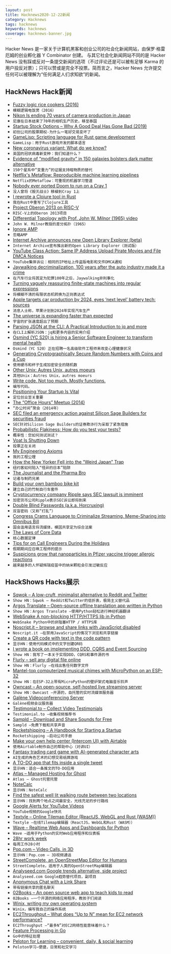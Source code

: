 ```yaml
---
layout: post
title: Hacknews2020-12-22新闻
category: Hacknews
tags: hacknews
keywords: hacknews
coverage: hacknews-banner.jpg
---
```


Hacker News 是一家关于计算机黑客和创业公司的社会化新闻网站，由保罗·格雷厄姆的创业孵化器 Y Combinator 创建。
与其它社会化新闻网站不同的是 Hacker News 没有踩或反对一条提交新闻的选项（不过评论还是可以被有足够 Karma 的用户投反对票）；只可以赞或是完全不投票。简而言之，Hacker News 允许提交任何可以被理解为“任何满足人们求知欲”的新闻。

## HackNews Hack新闻


- [Fuzzy logic rice cookers (2016)](https://fivethirtyeight.com/features/an-ode-to-the-rice-cooker-the-smartest-kitchen-appliance-ive-ever-owned/)
- `模糊逻辑电饭煲（2016）`
- [Nikon Is ending 70 years of camera production in Japan](https://www.mirrorlessrumors.com/nikon-is-ending-70-years-of-camera-production-in-japan/)
- `尼康在日本结束了70年的相机生产历史，移至泰国`
- [Startup Stock Options – Why A Good Deal Has Gone Bad (2019)](https://steveblank.com/2019/04/10/startup-stock-options-why-a-good-deal-has-gone-bad/)
- `初创公司的股票期权-为什么一笔好交易变坏了`
- [GameLisp: Scripting language for Rust game development](https://gamelisp.rs/)
- `GameLisp：用于Rust游戏开发的脚本语言`
- [New coronavirus variant: What do we know?](https://www.bbc.com/news/health-55388846)
- `英国的冠状病毒新变种：我们知道什么？`
- [Evidence of “modified gravity” in 150 galaxies bolsters dark matter alternative](https://newatlas.com/physics/modified-gravity-evidence-dark-matter/)
- `150个星系中“变重力”的证据支持暗物质的替代`
- [Netflix's Metaflow: Reproducible machine learning pipelines](https://www.cortex.dev/post/reproducible-machine-learning-pipelines-with-metaflow-and-cortex)
- `Netflix的Metaflow：可重现的机器学习管道`
- [Nobody ever ported Doom to run on a Cray 1](https://twitter.com/id_aa_carmack/status/1340794861050605568)
- `没人曾将《毁灭战士》移植到Cray 1上`
- [I rewrote a Clojure tool in Rust](https://timofreiberg.github.io/clojure-vs-rust/)
- `我在Rust中重写了Clojure工具`
- [Project Oberon 2013 on RISC-V](https://github.com/solbjorg/oberon-riscv)
- `RISC-V上的Oberon 2013项目`
- [Differential Topology with Prof. John W. Milnor (1965) video](http://www.math.stonybrook.edu/Videos/IMS/Differential_Topology/)
- `John W. Milnor教授的差分拓扑（1965）`
- [Ignore AMP](https://meiert.com/en/blog/ignore-amp/)
- `忽略AMP`
- [Internet Archive announces new Open Library Explorer (beta)](https://blog.openlibrary.org/2020/12/16/introducing-the-open-library-explorer/)
- `Internet Archive宣布推出新的Open Library Explorer（测试版）`
- [YouTube Class Action: Same IP Address Upload Pirate Movies and File DMCA Notices](https://torrentfreak.com/youtube-class-action-same-ip-address-used-to-upload-pirate-movies-file-dmca-notices-201221/)
- `YouTube集体诉讼：相同的IP地址上传盗版电影和文件DMCA通知`
- [Jaywalking decriminalization, 100 years after the auto industry made it a crime](https://www.virginiamercury.com/2020/12/21/jaywalking-decriminalization-is-coming-to-virginia-100-years-after-the-auto-industry-helped-make-it-a-crime/)
- `在汽车行业将其定为犯罪100年之后，Jaywalking非刑事化`
- [Turning vaguely reassuring finite-state machines into regular expressions](https://qntm.org/plants)
- `将模糊不清的有限状态机转换为正则表达式`
- [Apple targets car production by 2024, eyes ‘next level’ battery tech: sources](https://www.reuters.com/article/us-apple-autos-exclusive/exclusive-apple-targets-car-production-by-2024-and-eyes-next-level-battery-technology-sources-idUSKBN28V2PY)
- `消息人士称，苹果计划到2024年实现汽车生产`
- [The universe is expanding faster than expected](https://www.quantamagazine.org/astronomers-get-their-wish-and-the-hubble-crisis-gets-worse-20201217/)
- `宇宙的扩张速度超出了预期`
- [Parsing JSON at the CLI: A Practical Introduction to jq and more](https://sequoia.makes.software/parsing-json-at-the-cli-a-practical-introduction-to-jq-and-more/)
- `在CLI上解析JSON：jq和更多内容的实用介绍`
- [Osmind (YC S20) is hiring a Senior Software Engineer to transform mental health](item?id=25499475)
- `Osmind（YC S20）正在招聘一名高级软件工程师来改变心理健康状况`
- [Generating Cryptographically Secure Random Numbers with Coins and a Cup](https://blog.sia.tech/generating-cryptographically-secure-random-numbers-with-coins-and-a-cup-4e223899509e)
- `使用硬币和杯子生成加密安全的随机数`
- [Other Unix: Autres Unix, autres moeurs](https://www.bell-labs.com/usr/dmr/www/otherunix.html)
- `其他Unix：Autres Unix，autres moeurs`
- [Write code. Not too much. Mostly functions.](https://www.brandonsmith.ninja/blog/write-code-not-too-much-mostly-functions)
- `编写代码。`
- [Positioning Your Startup Is Vital](https://firstround.com/review/Positioning-Your-Startup-is-Vital-Heres-How-to-Do-It-Right/)
- `定位创业至关重要`
- [The “Office Hours” Meetup (2014)](https://ideolalia.com/essays/the-office-hours-meetup.html)
- `“办公时间”聚会（2014年）`
- [SEC filed an emergency action against Silicon Sage Builders for securities fraud](https://www.sec.gov/news/press-release/2020-329)
- `SEC针对Silicon Sage Builders的证券欺诈行为采取了紧急措施`
- [Probabilistic Flakiness: How do you test your tests?](https://engineering.fb.com/2020/12/10/developer-tools/probabilistic-flakiness/)
- `概率性：您如何测试测试？`
- [Voat Is Shutting Down](https://voat.co/v/announcements/4169936)
- `投票正在关闭`
- [My Engineering Axioms](https://martinrue.com/my-engineering-axioms/)
- `我的工程公理`
- [How the New Yorker Fell into the “Weird Japan” Trap](https://newrepublic.com/article/160595/new-yorker-japan-rent-family-fabricated)
- `纽约客如何陷入“怪异的日本”陷阱`
- [The Journalist and the Pharma Bro](https://www.elle.com/life-love/a35021224/martin-shkreli-christie-smythe-pharma-bro-journalist/)
- `记者与制药兄弟`
- [Build your own bamboo bike kit](https://bamboobicycleclub.org/)
- `建立自己的竹制自行车套件`
- [Cryptocurrency company Ripple says SEC lawsuit is imminent](https://www.axios.com/cryptocurrency-ripple-sec-lawsuit-imminent-94f946a5-cdc5-4c9c-89cc-65409a563e2c.html)
- `加密货币公司Ripple表示SEC诉讼即将到来`
- [Double Blind Passwords (a.k.a. Horcruxing)](https://kaizoku.dev/double-blind-passwords-aka-horcruxing)
- `双盲密码（又称“打乱”）`
- [Congress Crams Language to Criminalize Streaming, Meme-Sharing into Omnibus Bill](https://www.commondreams.org/news/2020/12/21/atrocious-congress-crams-language-criminalize-online-streaming-meme-sharing-5500)
- `国会滥用语言将流媒体，模因共享定为综合法案`
- [The Laws of Core Data](https://davedelong.com/blog/2018/05/09/the-laws-of-core-data/)
- `核心数据定律`
- [Tips for on Call Engineers During the Holidays](https://www.transposit.com/blog/2019.12.23-tips-for-on-call-engineers-during-the-holidays/)
- `假期期间应召唤工程师的提示`
- [Suspicions grow that nanoparticles in Pfizer vaccine trigger allergic reactions](https://www.sciencemag.org/news/2020/12/suspicions-grow-nanoparticles-pfizer-s-covid-19-vaccine-trigger-rare-allergic-reactions)
- `越来越多的人怀疑辉瑞疫苗中的纳米颗粒会引发过敏反应`


## HackShows Hacks展示

- [ Sqwok – A low-cruft, minimalist alternative to Reddit and Twitter](https://sqwok.im/)
- `Show HN：Sqwok – Reddit和Twitter的低折衷，极简主义替代品`
- [ Argos Translate – Open-source offline translation app written in Python](https://github.com/argosopentech/argos-translate)
- `Show HN：Argos Translate –使用Python轻松进行神经机器翻译`
- [ WebSnake A non-blocking HTTP/HTTPS lib in Python](https://github.com/untwisted/websnake)
- `WebSnake Python中的非阻塞HTTP / HTTPS库`
- [ Noscript.it – browse and share links with JavaScript disabled](https://noscript.it)
- `Noscript.it –在禁用JavaScript的情况下浏览和共享链接`
- [ Create a QR code with text in the code pattern](http://qr.new)
- `显示HN：使用代码模式中的文字创建QR码`
- [ I wrote a book on implementing DDD, CQRS and Event Sourcing](https://leanpub.com/implementing-ddd-cqrs-and-event-sourcing)
- `Show HN：我写了一本关于实现DDD，CQRS和事件源的书`
- [ Flurly – sell any digital file online](https://flurly.com/)
- `Show HN：Flurly –在线出售任何数字文件`
- [ Mantel-top computerized musical chimes with MicroPython on an ESP-32](https://github.com/keredson/chimes/blob/main/README.md)
- `Show HN：在ESP-32上带有MicroPython的壁炉架式电脑音乐铃声`
- [ Owncast – An open-source, self-hosted live streaming server](item?id=25484133)
- `Show HN：Owncast –开源的，自托管的实时流媒体服务器`
- [ Galène Videoconferencing Server](https://galene.org)
- `Galène视频会议服务器`
- [ Testimonial.to – Collect Video Testimonials](https://testimonial.to/)
- `Testimonial.to –收集视频推荐书`
- [ Sampld – Download and Share Sounds for Free](https://sampld.app?ref=hackernews)
- `Sampld –免费下载和共享声音`
- [ Rocketshipping – A Handbook for Starting a Startup](https://www.amazon.com/Rocketshipping-accelerated-thinking-Successful-Startup/dp/B08QBGZWBH)
- `Rocketshipping –启动公司手册`
- [ Make your own help center (Intercom UI) with Airtable](item?id=25491413)
- `使用Airtable制作自己的帮助中心（对讲UI）`
- [ Fantasy trading card game with AI-generated character arts](https://etheroes.io)
- `AI生成的角色艺术的幻想交易纸牌游戏`
- [ A TO-DO app that fits inside a single tweet](https://ruky.me/2020/12/21/a-to-do-app-that-fits-in-a-single-tweet/)
- `显示HN：适合一条推文的TO-DO应用`
- [ Atlas – Managed Hosting for Ghost](https://tryatlas.co)
- `Atlas – Ghost托管托管`
- [ NoteCalc](https://github.com/bbodi/notecalc3/releases/tag/v0.3.0)
- `显示HN：NoteCalc`
- [ Find the safest well lit walking route between two locations](https://github.com/mfbx9da4/brightpath-backend#mission)
- `显示HN：找到两个地点之间最安全，光线充足的步行路线`
- [ Google Alerts for YouTube Videos](https://www.labnol.org/youtube-email-alerts-201219)
- `YouTube视频的Google快讯`
- [ Textyle – Online Tilemap Editor (ReactJS, WebGL and Rust (WASM))](https://textyle.app/edit/)
- `Textyle –在线Tilemap编辑器（ReactJS，WebGL和Rust（WASM））`
- [ Wave – Realtime Web Apps and Dashboards for Python](https://github.com/h2oai/wave)
- `Wave –适用于Python的实时Web应用程序和仪表板`
- [ 28hr work week](https://www.28hrworkweek.com/)
- `每周工作28小时`
- [ Pop.com – Video Calls, in 3D](https://pop.com)
- `显示HN：Pop.com – 3D视频通话`
- [ StreetComplete, an OpenStreetMap Editor for Humans](item?id=25497859)
- `StreetComplete，适用于人类的OpenStreetMap编辑器`
- [ Analyseed.com Google trends alternative, side project](https://analyseed.com/?term=trump&term=covid&term=cyberpunk%202077)
- `Analyseed.com Google趋势替代项目，副项目`
- [ Anonymous Chat with a Link Share](http://www.kchatty.com)
- `带有链接共享的匿名聊天`
- [ 02Books – An open source web app to teach kids to read](item?id=25501294)
- `02Books –一个开源的网络应用程序，教孩子们阅读`
- [ Winix, writing my own operating system](https://github.com/halfer53/winix)
- `Winix，编写我自己的操作系统`
- [ EC2Throughput – What does “Up to N” mean for EC2 network performance?](https://ec2throughput.info/)
- `EC2Throughput –“最多N”对EC2网络性能意味着什么？`
- [ Feature Processing in Go](https://github.com/nikolaydubina/go-featureprocessing)
- `Go中的特征处理`
- [ Peloton for Learning – convenient, daily, & social learning](https://www.parthean.com/)
- `Peloton学习–便捷，日常和社交学习`

